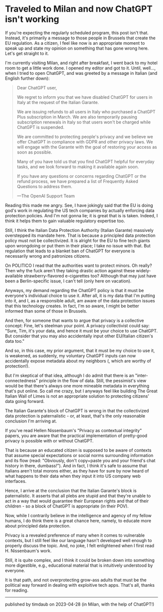 # Traveled to Milan and now ChatGPT isn't working

If you're expecting the regularly scheduled program, this post isn't that.
Instead, it's primarily a message to those people in Brussels that create the
EU regulation. As a citizen, I feel like now is an appropriate moment to speak
up and state my opinion on something that has gone wrong here. Let's get
straight to it.

I'm currently visiting Milan, and right after breakfast, I went back to my
hotel room to get a little work done. I opened my editor and got to it. Until,
well..., when I tried to open ChatGPT, and was greeted by a message in Italian
(and English further down):

> Dear ChatGPT user,
> 
> We regret to inform you that we have disabled ChatGPT for users in Italy at the
> request of the Italian Garante.
>
> We are issuing refunds to all users in Italy who purchased a ChatGPT Plus
> subscription in March. We are also temporarily pausing subscription renewals in
> Italy so that users won't be charged while ChatGPT is suspended.
>
> We are committed to protecting people's privacy and we believe we offer ChatGPT
> in compliance with GDPR and other privacy laws. We will engage with the Garante
> with the goal of restoring your access as soon as possible.
>
> Many of you have told us that you find ChatGPT helpful for everyday tasks, and
> we look forward to making it available again soon.
>
> If you have any questions or concerns regarding ChatGPT or the refund process,
> we have prepared a list of Frequently Asked Questions to address them.
> 
> —The OpenAI Support Team

Reading this made me angry. See, I have jokingly said that the EU is doing
god's work in regulating the US tech companies by actually enforcing data
protection policies. And I'm not gonna lie; it is great that is is taken.
Indeed, I think it helps them to gain valuable regulatory expertise too.

Still, I think the Italian Data Protection Authority (Italian Garante)
massively overstepped its mandate here. That is because a principled data
protection policy must not be collectivized. It is alright for the EU to fine
tech giants upon wrongdoing or put them in their place; I take no issue with
that. But regulation that leads to a blanket ban of ChatGPT for everyone is
necessarily wrong and patronizes citizens.

On POLITICO I read that the authorities want to protect minors. Oh really? Then
why the fuck aren't they taking drastic action against these widely-available
strawberry-flavored e-cigarettes too? Although that may just have been a
Berlin-specific issue, I can't tell (only here on vacation).

Anyways, my demand regarding the ChatGPT policy is that it must be everyone's
individual choice to use it. After all, it is my data that I'm putting into
it, and I, as a responsible adult, am aware of the data protection
issues that this technology creates. In fact, I'm so aware, I might be better 
informed than some of those in Brussels.

And then, for someone that wants to argue that privacy is a collective concept:
Fine, let's steelman your point. A privacy collectivist could say: "Sure, Tim,
it's your data, and hence it must be your choice to use ChatGPT. But consider
that you may also accidentally input other EU/Italian citizen's data too." 

And so, in this case, my prior argument, that it must be my choice to use it,
is weakened, as suddenly, my voluntary ChatGPT inputs can now accidentally
expose metadata about my neighbors (, which are worthy of protection!).

But I'm skeptical of that idea, although I do admit that there is an
"inter-connectedness" principle in the flow of data. Still, the pessimist's
view would be that there's always one more mineable metadata in everything
that's put online. So call me crazy, but I anyways feel like building The Great
Italian Wall of Limes is not an appropriate solution to protecting citizens'
data going forward.

The Italian Garante's block of ChatGPT is wrong in that the collectivized data
protection is paternalistic - or, at least, that's the only reasonable
conclusion I'm arriving at.

If you've read Hellen Nissenbaum's "Privacy as contextual integrity" papers,
you are aware that the practical implementation of pretty-good privacy is
possible with or without ChatGPT. 

That is because an educated citizen is supposed to be aware of contexts that
assume special expectations or social norms surrounding information and its
flow (read: "Obviously, don't copy+paste you and your friend's chat history in
there, dumbass!"). And in fact, I think it's safe to assume that Italians
aren't total morons either, as they have for sure by now heard of what happens
to their data when they input it into US company web interfaces.

Hence, I arrive at the conclusion that the Italian Garante's block is
paternalistic. It asserts that all plebs are stupid and that they're unable to
act in a way that would guarantee their European rights and that of their
children - so a block of ChatGPT is appropriate (in their POV).

Now, while I contrarily believe in the intelligence and agency of my fellow
humans, I do think there is a great chance here, namely, to educate more about
principled data protection. 

Privacy is a revealed preference of many when it comes to vulnerable contexts,
but I still feel like our language hasn't developed well enough to properly
discuss the topic. And, no joke, I felt enlightened when I first read H.
Nissenbaum's work. 

Still, it is quite complex, and I think it could be broken down into something
more digestible, e.g., educational material that is intuitively understood by
everyone. 

It is that path, and not overprotecting grow-ass adults that must be the
political way forward in dealing with exploitive tech apps. That's all, thanks
for reading.

---

published by timdaub on 2023-04-28 (in Milan, with the help of ChatGPT!)
